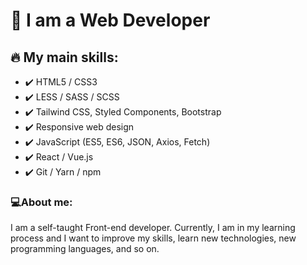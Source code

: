 # 🚀 I am a Web Developer

## 🔥 My main skills:
 - ✔️ HTML5 / CSS3
 - ✔️ LESS / SASS / SCSS
 - ✔️ Tailwind CSS, Styled Components, Bootstrap
 - ✔️ Responsive web design
 - ✔️ JavaScript (ES5, ES6, JSON, Axios, Fetch)
 - ✔️ React / Vue.js
 - ✔️ Git / Yarn / npm

### 💻About me:
I am a self-taught Front-end developer. Currently, I am in my learning process and I want to improve my skills, learn new technologies, new programming languages, and so on.
